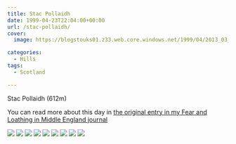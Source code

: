 ```yaml
---
title: Stac Pollaidh
date: 1999-04-23T22:04:00+00:00
url: /stac-pollaidh/
cover: 
  image: https://blogstouks01.z33.web.core.windows.net/1999/04/2013_03_04_22_26_04.jpg

categories:
  - Hills
tags:
  - Scotland

---
```


Stac Pollaidh (612m)

You can read more about this day in [the original entry in my Fear and Loathing in Middle England journal](https://falime.iannelson.uk/docs/journal/1999-04/19990423/)

![](https://blogstouks01.z33.web.core.windows.net/2023/08/2013_03_04_22_25_54.jpg)
![](https://blogstouks01.z33.web.core.windows.net/2023/08/2013_03_04_22_26_10.jpg)
![](https://blogstouks01.z33.web.core.windows.net/2023/08/2013_03_04_22_25_56.jpg)
![](https://blogstouks01.z33.web.core.windows.net/2023/08/2013_03_04_22_25_59.jpg)
![](https://blogstouks01.z33.web.core.windows.net/2023/08/2013_03_04_22_26_01.jpg)
![](https://blogstouks01.z33.web.core.windows.net/2023/08/2013_03_04_22_26_03.jpg)
![](https://blogstouks01.z33.web.core.windows.net/1999/04/2013_03_04_22_26_04-1.jpg)
![](https://blogstouks01.z33.web.core.windows.net/2023/08/2013_03_04_22_26_06.jpg)
![](https://blogstouks01.z33.web.core.windows.net/2023/08/2013_03_04_22_26_08.jpg)